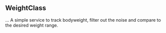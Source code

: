WeightClass
-----------

... A simple service to track bodyweight, filter out the noise and compare
to the desired weight range.


